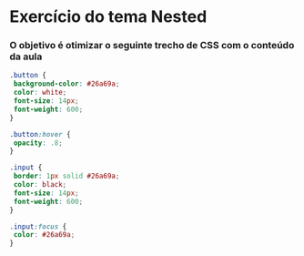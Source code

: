 # Exercício do tema Nested

### O objetivo é otimizar o seguinte trecho de CSS com o conteúdo da aula

```scss
.button {
 background-color: #26a69a;
 color: white;
 font-size: 14px;
 font-weight: 600;
}

.button:hover {
 opacity: .8;
}

.input {
 border: 1px solid #26a69a;
 color: black;
 font-size: 14px;
 font-weight: 600;
}

.input:focus {
 color: #26a69a;
}
```
